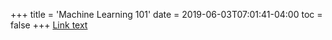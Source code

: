 +++
title = 'Machine Learning 101'
date = 2019-06-03T07:01:41-04:00
toc = false
+++
<a href="https://medium.com/@akshitmishra1995/machine-learning-1100101-b-lets-learn-about-learning-2d7365b3d7d3" target="_blank" rel="noopener noreferrer">Link text</a>
